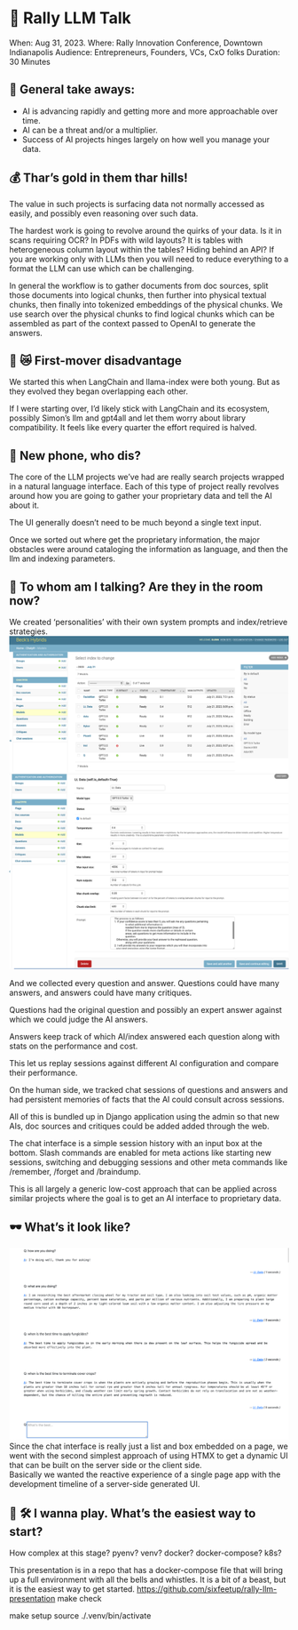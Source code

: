 # 🚜 Rally LLM Talk
When: Aug 31, 2023.
Where: Rally Innovation Conference, Downtown Indianapolis
Audience: Entrepreneurs, Founders, VCs, CxO folks
Duration: 30 Minutes



## 👜 General take aways:
- AI is advancing rapidly and getting more and more approachable over time.
- AI can be a threat and/or a multiplier.
- Success of AI projects hinges largely on how well you manage your data.


## 💰 Thar’s gold in them thar hills!

The value in such projects is surfacing data not normally accessed as easily, and possibly even reasoning over such data. 

The hardest work is going to revolve around the quirks of your data.   Is it in scans requiring OCR? In PDFs with wild layouts?  It is tables with heterogeneous column layout within the tables?  Hiding behind an API? If you are working only with LLMs then you will need to reduce everything to a format the LLM can use which can be challenging.

In general the workflow is to gather documents from doc sources, split those documents into logical chunks, then further into physical textual chunks, then finally into tokenized embeddings of the physical chunks.  We use search over the physical chunks to find logical chunks which can be assembled as part of the context passed to OpenAI to generate the answers.


## 🌈 😿 First-mover disadvantage

We started this when LangChain and llama-index were both young.  But as they evolved they began overlapping each other.

If I were starting over, I’d likely stick with LangChain and its ecosystem, possibly Simon’s llm and gpt4all and let them worry about library compatibility.  It feels like every quarter the effort required is halved.


## 🤳 New phone, who dis?

The core of the LLM projects we’ve had are really search projects wrapped in a natural language interface.   Each of this type of project really revolves around how you are going to gather your proprietary data and tell the AI about it.

The UI generally doesn’t need to be much beyond a single text input.

Once we sorted out where get the proprietary information, the major obstacles were around cataloging the information as language, and then the llm and indexing parameters.


## 👻 To whom am I talking?  Are they in the room now?

We created ‘personalities’ with their own system prompts and index/retrieve strategies.
![models](./images/models.png)
![models](./images/model.png)

And we collected every question and answer.
Questions could have many answers, and answers could have many critiques.

Questions had the original question and possibly an expert answer against which we could judge the AI answers.

Answers keep track of which AI/index answered each question along with stats on the performance and cost.

This let us replay sessions against different AI configuration and compare their performance.

On the human side, we tracked chat sessions of questions and answers and had persistent memories of facts that the AI could consult across sessions.

All of this is bundled up in Django application using the admin so that new AIs, doc sources and critiques could be added added through the web. 


The chat interface is a simple session history with an input box at the bottom.
Slash commands are enabled for meta actions like starting new sessions, switching and debugging sessions and other meta commands like /remember, /forget and /braindump.

This is all largely a generic low-cost approach that can be applied across similar projects where the goal is to get an AI interface to proprietary data.


## 🕶️ What’s it look like?
![Chat Session](./images/chat_session.png)
Since the chat interface is really just a list and box embedded on a page, 
we went with the second simplest approach of using HTMX to get a dynamic UI that can be built 
on the server side or the client side.  
Basically we wanted the reactive experience of a single page app with the development timeline 
of a server-side generated UI.



## 🚧 🛠️ I wanna play.  What’s the easiest way to start?
How complex at this stage?   pyenv? venv? docker? docker-compose? k8s?

This presentation is in a repo that has a docker-compose file that will bring up a full environment with all the bells and whistles.  It is a bit of a beast, but it is the easiest way to get started.
https://github.com/sixfeetup/rally-llm-presentation
make check

make setup
source ./.venv/bin/activate



